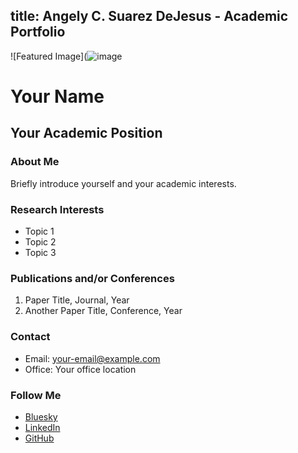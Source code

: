 title: Angely C. Suarez DeJesus - Academic Portfolio
---

![Featured Image](![image](https://github.com/user-attachments/assets/a49f4e93-27e7-42a4-b603-8e7fd3ef1133)


# Your Name
## Your Academic Position

### About Me
Briefly introduce yourself and your academic interests.

### Research Interests
- Topic 1
- Topic 2
- Topic 3

### Publications and/or Conferences

1. Paper Title, Journal, Year
2. Another Paper Title, Conference, Year

### Contact

- Email: your-email@example.com
- Office: Your office location

### Follow Me

- [Bluesky](https://bsky.app/your_bluesky_handle)
- [LinkedIn](https://linkedin.com/in/your_linkedin_profile)
- [GitHub](https://github.com/your_github_username)

